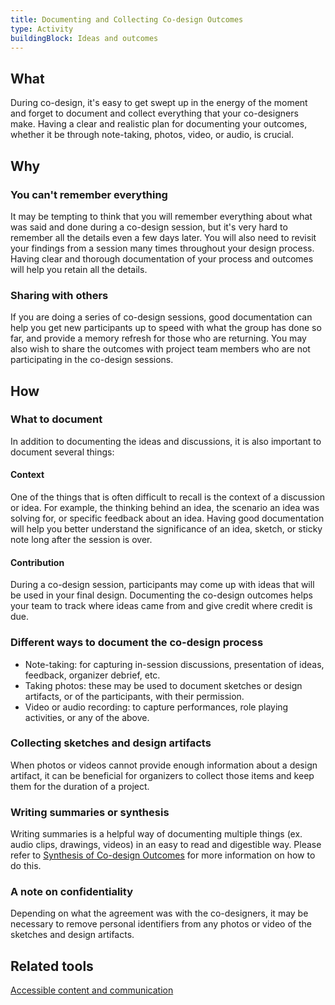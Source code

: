 ```yaml
---
title: Documenting and Collecting Co-design Outcomes
type: Activity
buildingBlock: Ideas and outcomes
---
```

## What

During co-design, it's easy to get swept up in the energy of the moment and forget to document and collect everything that your co-designers make. Having a clear and realistic plan for documenting your outcomes, whether it be through note-taking, photos, video, or audio, is crucial.

## Why

### You can't remember everything

It may be tempting to think that you will remember everything about what was said and done during a co-design session, but it's very hard to remember all the details even a few days later. You will also need to revisit your findings from a session many times throughout your design process. Having clear and thorough documentation of your process and outcomes will help you retain all the details.

### Sharing with others

If you are doing a series of co-design sessions, good documentation can help you get new participants up to speed with what the group has done so far, and provide a memory refresh for those who are returning. You may also wish to share the outcomes with project team members who are not participating in the co-design sessions.

## How

### What to document

In addition to documenting the ideas and discussions, it is also important to document several things:

#### Context

One of the things that is often difficult to recall is the context of a discussion or idea. For example, the thinking behind an idea, the scenario an idea was solving for, or specific feedback about an idea. Having good documentation will help you better understand the significance of an idea, sketch, or sticky note long after the session is over.

#### Contribution

During a co-design session, participants may come up with ideas that will be used in your final design. Documenting the co-design outcomes helps your team to track where ideas came from and give credit where credit is due.

### Different ways to document the co-design process

- Note-taking: for capturing in-session discussions, presentation of ideas, feedback, organizer debrief, etc.
- Taking photos: these may be used to document sketches or design artifacts, or of the participants, with their permission.
- Video or audio recording: to capture performances, role playing activities, or any of the above.

### Collecting sketches and design artifacts

When photos or videos cannot provide enough information about a design artifact, it can be beneficial for organizers to collect those items and keep them for the duration of a project. 

### Writing summaries or synthesis

Writing summaries is a helpful way of documenting multiple things (ex. audio clips, drawings, videos) in an easy to read and digestible way. Please refer to [Synthesis of Co-design Outcomes](/resources/Synthesizing-Co-design-Outcomes/) for more information on how to do this.

### A note on confidentiality

Depending on what the agreement was with the co-designers, it may be necessary to remove personal identifiers from any photos or video of the sketches and design artifacts.

## Related tools

[Accessible content and communication](/resources/Accessible-Content-and-Communication/)